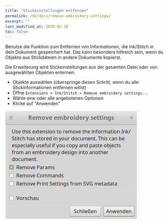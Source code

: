 ```yaml
---
title: "Stickeinstellungen entfernen"
permalink: /de/docs/remove-embroidery-settings/
excerpt: ""
last_modified_at: 2020-02-18
toc: false
---
```

Benutze die Funktion zum Entfernen von Informationen, die Ink/Stitch in dein Dokument gespeichert hat.
Das kann besonders hilfreich sein, wenn du Objekte aus Stickdateien in andere Dokumente kopierst.

Die Erweiterung wird Stickeinstellungen aus der gesamten Datei oder von ausgewählten Objekten enternen:
* Objekte auswählen
  (überspringe diesen Schritt, wenn du alle Stickinformationen entfernen willst)
* Öffne `Extensions > Ink/Stitch > Remove embroidery settings...`
* Wähle eine oder alle angebotenen Optionen
* Klicke auf "Anwenden"

![Remove embroidery settings - GUI](/assets/images/docs/de/remove-embroidery-settings.png)
